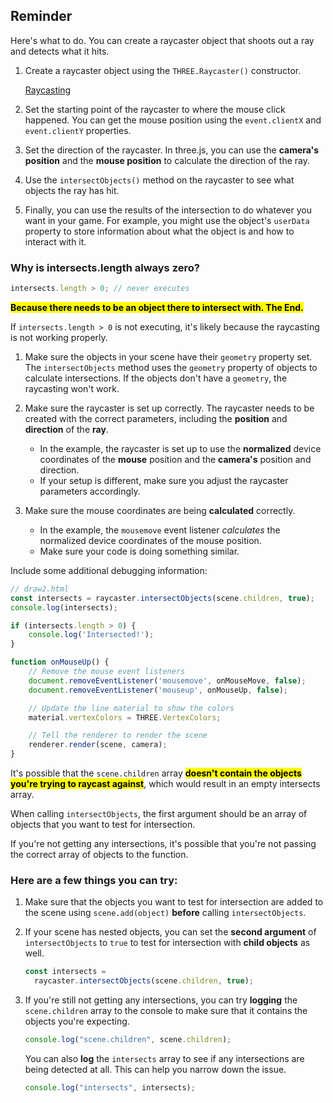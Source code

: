 ## Reminder

Here's what to do. You can create a raycaster object that shoots out a ray and detects what it hits.

1. Create a raycaster object using the `THREE.Raycaster()` constructor.

    <a href="../Code/raycasting">Raycasting</a>

2. Set the starting point of the raycaster to where the mouse click happened. You can get the mouse position using the `event.clientX` and `event.clientY` properties.

3. Set the direction of the raycaster. In three.js, you can use the **camera's position** and the **mouse position** to calculate the direction of the ray.

4. Use the `intersectObjects()` method on the raycaster to see what objects the ray has hit.

5. Finally, you can use the results of the intersection to do whatever you want in your game. For example, you might use the object's `userData` property to store information about what the object is and how to interact with it.

### Why is intersects.length always zero?

```js
intersects.length > 0; // never executes
```

<mark>**Because there needs to be an object there to intersect with. The End.**</mark>

If `intersects.length > 0` is not executing, it's likely because the raycasting is not working properly.

1. Make sure the objects in your scene have their `geometry` property set. The `intersectObjects` method uses the `geometry` property of objects to calculate intersections. If the objects don't have a `geometry`, the raycasting won't work.

2. Make sure the raycaster is set up correctly. The raycaster needs to be created with the correct parameters, including the **position** and **direction** of the **ray**.
    * In the example, the raycaster is set up to use the **normalized** device coordinates of the **mouse** position and the **camera's** position and direction.
    * If your setup is different, make sure you adjust the raycaster parameters accordingly.

3. Make sure the mouse coordinates are being **calculated** correctly.
    * In the example, the `mousemove` event listener *calculates* the normalized device coordinates of the mouse position.
    * Make sure your code is doing something similar.

Include some additional debugging information:

```js
// draw2.html
const intersects = raycaster.intersectObjects(scene.children, true);
console.log(intersects);

if (intersects.length > 0) {
    console.log('Intersected!');
}

function onMouseUp() {
    // Remove the mouse event listeners
    document.removeEventListener('mousemove', onMouseMove, false);
    document.removeEventListener('mouseup', onMouseUp, false);

    // Update the line material to show the colors
    material.vertexColors = THREE.VertexColors;

    // Tell the renderer to render the scene
    renderer.render(scene, camera);
}
```

It's possible that the `scene.children` array <mark>**doesn't contain the objects you're trying to raycast against**</mark>, which would result in an empty intersects array.

When calling `intersectObjects`, the first argument should be an array of objects that you want to test for intersection.

If you're not getting any intersections, it's possible that you're not passing the correct array of objects to the function.

### Here are a few things you can try:

1. Make sure that the objects you want to test for intersection are added to the scene using `scene.add(object)` **before** calling `intersectObjects`.

2. If your scene has nested objects, you can set the **second argument** of `intersectObjects` to `true` to test for intersection with **child objects** as well.

    ```js
    const intersects = 
      raycaster.intersectObjects(scene.children, true);
    ```

3. If you're still not getting any intersections, you can try **logging** the `scene.children` array to the console to make sure that it contains the objects you're expecting.

    ```js
    console.log("scene.children", scene.children);
    ```
    
    You can also **log** the `intersects` array to see if any intersections are being detected at all. This can help you narrow down the issue.
    
    ```js
    console.log("intersects", intersects);
    ```

<br>
